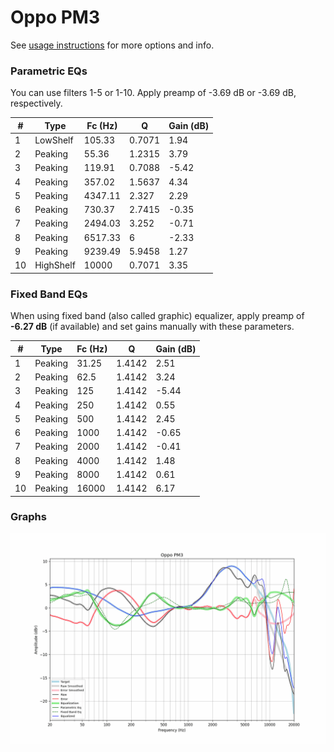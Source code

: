 # Oppo PM3
See [usage instructions](https://github.com/jaakkopasanen/AutoEq#usage) for more options and info.

### Parametric EQs
You can use filters 1-5 or 1-10. Apply preamp of -3.69 dB or -3.69 dB, respectively.

|   # | Type      |   Fc (Hz) |      Q |   Gain (dB) |
|-----|-----------|-----------|--------|-------------|
|   1 | LowShelf  |    105.33 | 0.7071 |        1.94 |
|   2 | Peaking   |     55.36 | 1.2315 |        3.79 |
|   3 | Peaking   |    119.91 | 0.7088 |       -5.42 |
|   4 | Peaking   |    357.02 | 1.5637 |        4.34 |
|   5 | Peaking   |   4347.11 | 2.327  |        2.29 |
|   6 | Peaking   |    730.37 | 2.7415 |       -0.35 |
|   7 | Peaking   |   2494.03 | 3.252  |       -0.71 |
|   8 | Peaking   |   6517.33 | 6      |       -2.33 |
|   9 | Peaking   |   9239.49 | 5.9458 |        1.27 |
|  10 | HighShelf |  10000    | 0.7071 |        3.35 |

### Fixed Band EQs
When using fixed band (also called graphic) equalizer, apply preamp of **-6.27 dB** (if available) and set gains manually with these parameters.

|   # | Type    |   Fc (Hz) |      Q |   Gain (dB) |
|-----|---------|-----------|--------|-------------|
|   1 | Peaking |     31.25 | 1.4142 |        2.51 |
|   2 | Peaking |     62.5  | 1.4142 |        3.24 |
|   3 | Peaking |    125    | 1.4142 |       -5.44 |
|   4 | Peaking |    250    | 1.4142 |        0.55 |
|   5 | Peaking |    500    | 1.4142 |        2.45 |
|   6 | Peaking |   1000    | 1.4142 |       -0.65 |
|   7 | Peaking |   2000    | 1.4142 |       -0.41 |
|   8 | Peaking |   4000    | 1.4142 |        1.48 |
|   9 | Peaking |   8000    | 1.4142 |        0.61 |
|  10 | Peaking |  16000    | 1.4142 |        6.17 |

### Graphs
![](./Oppo%20PM3.png)

